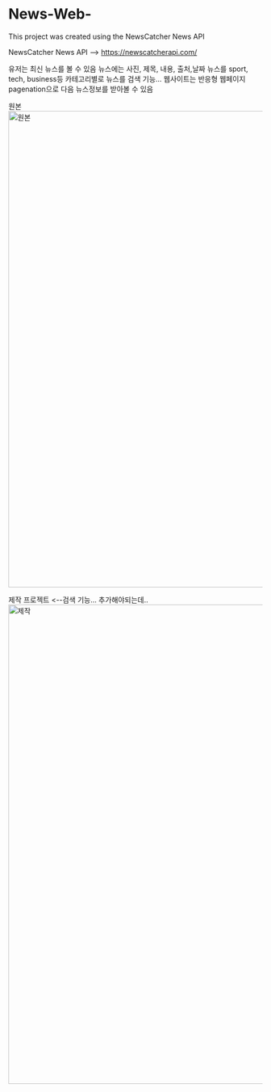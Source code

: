 # News-Web-

This project was created using the NewsCatcher News API

NewsCatcher News API --> https://newscatcherapi.com/  

유저는 최신 뉴스를 볼 수 있음 
뉴스에는 사진, 제목, 내용, 출처,날짜
뉴스를 sport, tech, business등 카테고리별로 
뉴스를 검색 기능...
웹사이트는 반응형 웹페이지
pagenation으로 다음 뉴스정보를 받아볼 수 있음


원본 
<img width="943" alt="원본" src="https://user-images.githubusercontent.com/77311928/235587614-adcd9ddf-ed77-4041-ac79-20c094285866.png">

제작 프로젝트 <--검색 기능... 추가해야되는데..
<img width="949" alt="제작" src="https://user-images.githubusercontent.com/77311928/235587622-24da95e6-d5bc-4962-bbb6-056c58a0b875.png">
